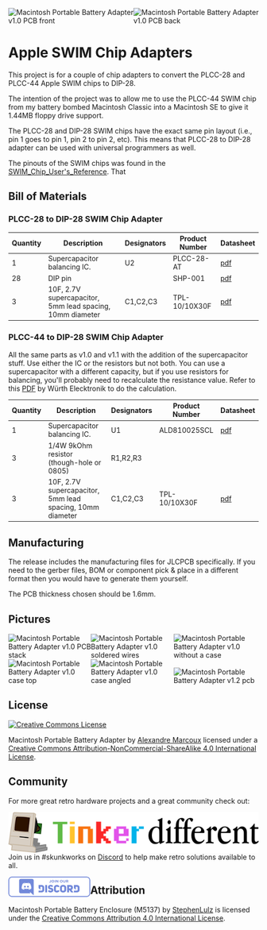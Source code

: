 <img src="docs/macintosh_portable_battery_adapter_v1.0_pcb_front.png" alt="Macintosh Portable Battery Adapter v1.0 PCB front" style="display: inline-block; width: 50%;" /><img src="docs/macintosh_portable_battery_adapter_v1.0_pcb_back.png" alt="Macintosh Portable Battery Adapter v1.0 PCB back" style="display: inline-block; width: 50%;" />

# Apple SWIM Chip Adapters

This project is for a couple of chip adapters to convert the PLCC-28 and PLCC-44 Apple SWIM chips to DIP-28.

The intention of the project was to allow me to use the PLCC-44 SWIM chip from my battery bombed Macintosh Classic into a Macintosh SE to give it 1.44MB floppy drive support.

The PLCC-28 and DIP-28 SWIM chips have the exact same pin layout (i.e., pin 1 goes to pin 1, pin 2 to pin 2, etc). This means that PLCC-28 to DIP-28 adapter can be used with universal programmers as well.

 The pinouts of the SWIM chips was found in the [SWIM_Chip_User's_Reference](docs/info/SWIM_Chip_Users_Ref_198801.pdf). That 

## Bill of Materials

### PLCC-28 to DIP-28 SWIM Chip Adapter

| Quantity | Description                                               | Designators | Product Number | Datasheet                                |
| :------- | --------------------------------------------------------- | ----------- | -------------- | ---------------------------------------- |
| 1        | Supercapacitor balancing IC.                              | U2          | PLCC-28-AT     | [pdf](docs/datasheets/ALD810025.pdf)     |
| 28       | DIP pin                                                   |             | SHP-001        | [pdf](docs/datasheets/ALD810025.pdf)     |
| 3        | 10F, 2.7V supercapacitor, 5mm lead spacing, 10mm diameter | C1,C2,C3    | TPL-10/10X30F  | [pdf](docs/datasheets/TPL-10_10X30F.pdf) |



### PLCC-44 to DIP-28 SWIM Chip Adapter

All the same parts as v1.0 and v1.1 with the addition of the supercapacitor stuff. Use either the IC or the resistors but not both. You can use a supercapacitor with a different capacity, but if you use resistors for balancing, you'll probably need to recalculate the resistance value. Refer to this [PDF](docs/info/o671684v410%20ANP090a_EN.pdf) by Würth Elecktronik to do the calculation.

| Quantity | Description                                               | Designators | Product Number | Datasheet                                |
| :------- | --------------------------------------------------------- | ----------- | -------------- | ---------------------------------------- |
| 1        | Supercapacitor balancing IC.                              | U1          | ALD810025SCL   | [pdf](docs/datasheets/ALD810025.pdf)     |
| 3        | 1/4W 9kOhm resistor (though-hole or 0805)                 | R1,R2,R3    |                |                                          |
| 3        | 10F, 2.7V supercapacitor, 5mm lead spacing, 10mm diameter | C1,C2,C3    | TPL-10/10X30F  | [pdf](docs/datasheets/TPL-10_10X30F.pdf) |



## Manufacturing

The release includes the manufacturing files for JLCPCB specifically. If you need to the gerber files, BOM or component pick & place in a different format then you would have to generate them yourself.

The PCB thickness chosen should be 1.6mm.



## Pictures

<img src="docs/macintosh_portable_battery_adapter_v1.0_stack_of_pcbs.jpg" style="display: inline-block; width: 33%;" alt="Macintosh Portable Battery Adapter v1.0 PCB stack" /><img src="docs/macintosh_portable_battery_adapter_v1.0_soldered_wires.jpg" style="display: inline-block; width: 33%;" alt="Macintosh Portable Battery Adapter v1.0 soldered wires" /><img src="docs/macintosh_portable_battery_adapter_v1.0_with_no_case.jpg" style="display: inline-block; width: 33%;" alt="Macintosh Portable Battery Adapter v1.0 without a case" /><img src="docs/macintosh_portable_battery_adapter_v1.0_case_top.jpg" style="display: inline-block; width: 33%; margin-right: auto;" alt="Macintosh Portable Battery Adapter v1.0 case top" /><img src="docs/macintosh_portable_battery_adapter_v1.0_case_angled.jpg" style="display: inline-block; width: 33%; margin-right: auto;" alt="Macintosh Portable Battery Adapter v1.0 case angled" /><img src="docs/macintosh_portable_battery_adapter_v1.2_pcb.jpg" style="display: inline-block; width: 33%; margin-right: auto;" alt="Macintosh Portable Battery Adapter v1.2 pcb" />







## License

<a rel="license" href="http://creativecommons.org/licenses/by-nc-sa/4.0/"><img alt="Creative Commons License" style="border-width:0" src="https://i.creativecommons.org/l/by-nc-sa/4.0/88x31.png" /></a>

Macintosh Portable Battery Adapter by [Alexandre Marcoux](https://github.com/alxlab-zone66x/Macintosh_Portable_Battery_Adapter) licensed under a <a rel="license" href="http://creativecommons.org/licenses/by-nc-sa/4.0/">Creative Commons Attribution-NonCommercial-ShareAlike 4.0 International License</a>.



## Community

For more great retro hardware projects and a great community check out:

[<img src="docs/tinker_different_sat_rev_600.png" alt="Tinker Different" style="float: left;" />](https://tinkerdifferent.com/)









Join us in #skunkworks on [Discord](https://discord.gg/GKcvtgU7P9) to help make retro solutions available to all.

[<img src="docs/discordbanner.png" alt="Discord Open Retro SCSI skunkworks" style="float: left;" />](https://discord.gg/GKcvtgU7P9)







## Attribution

Macintosh Portable Battery Enclosure (M5137) by [StephenLulz](https://www.thingiverse.com/StephenLulz) is licensed under the [Creative Commons Attribution 4.0 International License](http://creativecommons.org/licenses/by/4.0/).

